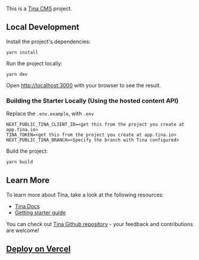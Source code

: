 This is a [Tina CMS](https://tina.io/) project.

## Local Development

Install the project's dependencies:

```
yarn install
```

Run the project locally:

```
yarn dev
```

Open [http://localhost:3000](http://localhost:3000) with your browser to see the result.

### Building the Starter Locally (Using the hosted content API)

Replace the `.env.example`, with `.env`

```
NEXT_PUBLIC_TINA_CLIENT_ID=<get this from the project you create at app.tina.io>
TINA_TOKEN=<get this from the project you create at app.tina.io>
NEXT_PUBLIC_TINA_BRANCH=<Specify the branch with Tina configured>
```

Build the project:

```bash
yarn build
```

## Learn More

To learn more about Tina, take a look at the following resources:

- [Tina Docs](https://tina.io/docs)
- [Getting starter guide](https://tina.io/guides/tina-cloud/starter/overview/)

You can check out [Tina Github repository](https://github.com/tinacms/tinacms) - your feedback and contributions are welcome!

## [Deploy on Vercel](https://vercel.com/new/clone?demo-image=https%3A%2F%2Fapp.tina.io%2Fimages%2Fbarebones-starter.png&demo-title=Barebones%20Starter&demo-url=https%3A%2F%2Fgithub.com%2Fmatt-antone%2Fma-tina-starter&repository-name=barebones-starter&project-name=barebones-starter&redirect-url=https%3A%2F%2Fapp.tina.io%2Fprojects%2Fstarter&demo-description=Minimal%20Next.js%20Tina%20powered%20site%2C%20perfect%20to%20start%20building.&repository-url=https%3A%2F%2Fgithub.com%2Fmatt-antone%2Fma-tina-starter&integration-ids=oac_16ZYZ0RVRarpKj9Ninm5WkbR&build-command=yarn%20build)
